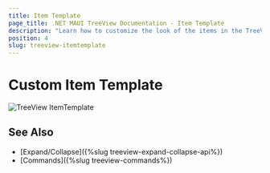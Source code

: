 ```yaml
---
title: Item Template
page_title: .NET MAUI TreeView Documentation - Item Template
description: "Learn how to customize the look of the items in the TreeView for .NET MAUI control."
position: 4
slug: treeview-itemtemplate
---
```


# Custom Item Template


![TreeView ItemTemplate](images/treeview_itemtemplate.png)

## See Also

* [Expand/Collapse]({%slug treeview-expand-collapse-api%})
* [Commands]({%slug treeview-commands%})
